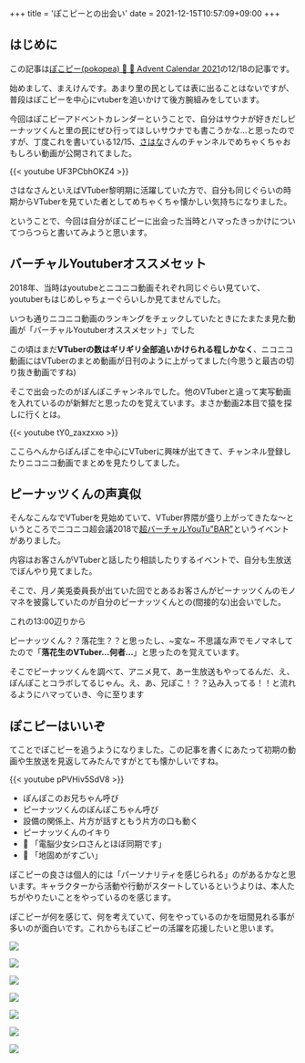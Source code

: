 +++
title = 'ぽこピーとの出会い'
date = 2021-12-15T10:57:09+09:00
+++

## はじめに

この記事は[ぽこピー(pokopea) 🍃 🥜 Advent Calendar 2021](https://adventar.org/calendars/6954)の12/18の記事です。

始めまして、まえけんです。あまり里の民としては表に出ることはないですが、普段はぽこピーを中心にvtuberを追いかけて後方腕組みをしています。

今回はぽこピーアドベントカレンダーということで、自分はサウナが好きだしピーナッツくんと里の民にぜひ行ってほしいサウナでも書こうかな…と思ったのですが、丁度これを書いている12/15、[さはな](https://www.youtube.com/c/%E3%81%95%E3%81%AF%E3%81%AA)さんのチャンネルでめちゃくちゃおもしろい動画が公開されてました。

{{< youtube UF3PCbhOKZ4 >}}

さはなさんといえばVTuber黎明期に活躍していた方で、自分も同じぐらいの時期からVTuberを見ていた者としてめちゃくちゃ懐かしい気持ちになりました。

ということで、今回は自分がぽこピーに出会った当時とハマったきっかけについてつらつらと書いてみようと思います。

## バーチャルYoutuberオススメセット

2018年、当時はyoutubeとニコニコ動画それぞれ同じぐらい見ていて、youtuberもはじめしゃちょーぐらいしか見てませんでした。

いつも通りニコニコ動画のランキングをチェックしていたときにたまたま見た動画が「バーチャルYoutuberオススメセット」でした

この頃はまだ**VTuberの数はギリギリ全部追いかけられる程しかなく**、ニコニコ動画にはVTuberのまとめ動画が日刊のように上がってました(今思うと最古の切り抜き動画ですね)

そこで出会ったのがぽんぽこチャンネルでした。他のVTuberと違って実写動画を入れているのが新鮮だと思ったのを覚えています。まさか動画2本目で猿を探しに行くとは。

{{< youtube tY0_zaxzxxo >}}

ここらへんからぽんぽこを中心にVTuberに興味が出てきて、チャンネル登録したりニコニコ動画でまとめを見たりしてました。

## ピーナッツくんの声真似

そんなこんなでVTuberを見始めていて、VTuber界隈が盛り上がってきたな〜というところでニコニコ超会議2018で[超バーチャルYouTu"BAR"](https://chokaigi.jp/2018/booth/vtubar.html)というイベントがありました。

内容はお客さんがVTuberと話したり相談したりするイベントで、自分も生放送でぼんやり見てました。

そこで、月ノ美兎委員長が出ていた回でとあるお客さんがピーナッツくんのモノマネを披露していたのが自分のピーナッツくんとの(間接的な)出会いでした。

これの13:00辺りから

ピーナッツくん？？落花生？？と思ったし、~変な~ 不思議な声でモノマネしてたので「**落花生のVTuber…何者…**」と思ったのを覚えています。

そこでピーナッツくんを調べて、アニメ見て、あー生放送もやってるんだ、え、ぽんぽことコラボしてるじゃん。え、あ、兄ぽこ！？？込み入ってる！！と流れるようにハマっていき、今に至ります

## ぽこピーはいいぞ

てことでぽこピーを追うようになりました。この記事を書くにあたって初期の動画や生放送を見返してみたんですがとても懐かしいですね。

{{< youtube pPVHiv5SdV8 >}}

-   ぽんぽこのお兄ちゃん呼び
-   ピーナッツくんのぽんぽこちゃん呼び
-   設備の関係上、片方が話すともう片方の口も動く
-   ピーナッツくんのイキり
-   🥜 「電脳少女シロさんとほぼ同期です」
-   🥜 「地固めがすごい」

ぽこピーの良さは個人的には「パーソナリティを感じられる」のがあるかなと思います。キャラクターから活動や行動がスタートしているというよりは、本人たちがやりたいことをやっているのを感じます。

ぽこピーが何を感じて、何を考えていて、何をやっているのかを垣間見れる事が多いのが面白いです。これからもぽこピーの活躍を応援したいと思います。

![](/images/20211216_1.jpeg)

![](/images/20211216_2.jpeg)

![](/images/20211216_3.jpeg)

![](/images/20211216_4.jpeg)

![](/images/20211216_5.jpeg)

![](/images/20211216_6.jpeg)

![](/images/20211216_7.jpeg)
